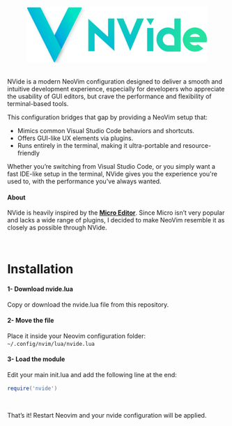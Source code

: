 <div align="center">
  <div>
    <picture>
      <img alt="nvide" height="128" src="images/logo.png">
    </picture>
  </div>
</div>

<br>

NVide is a modern NeoVim configuration designed to deliver a smooth and intuitive development experience, especially for developers who appreciate the usability of GUI editors, but crave the performance and flexibility of terminal-based tools.

This configuration bridges that gap by providing a NeoVim setup that:
- Mimics common Visual Studio Code behaviors and shortcuts.
- Offers GUI-like UX elements via plugins.
- Runs entirely in the terminal, making it ultra-portable and resource-friendly

Whether you’re switching from Visual Studio Code, or you simply want a fast IDE-like setup in the terminal, NVide gives you the experience you're used to, with the performance you've always wanted.

#### About

NVide is heavily inspired by the **[Micro Editor](https://github.com/zyedidia/micro)**. Since Micro isn’t very popular and lacks a wide range of plugins, I decided to make NeoVim resemble it as closely as possible through NVide.

<br>

# Installation

#### 1- Download nvide.lua
Copy or download the nvide.lua file from this repository.

#### 2- Move the file
Place it inside your Neovim configuration folder:
<br>
`~/.config/nvim/lua/nvide.lua`

#### 3- Load the module
Edit your main init.lua and add the following line at the end:
```lua
require('nvide')
```

<br>

That’s it! Restart Neovim and your nvide configuration will be applied.
